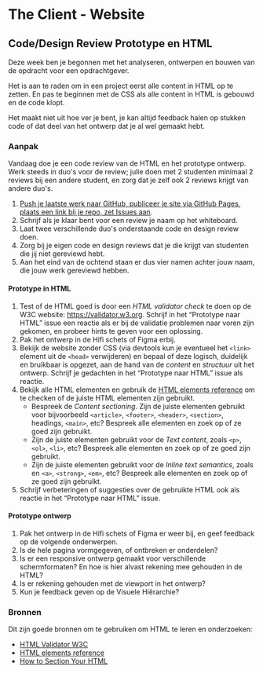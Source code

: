# The Client - Website

## Code/Design Review Prototype en HTML

Deze week ben je begonnen met het analyseren, ontwerpen en bouwen van de opdracht voor een opdrachtgever. 

Het is aan te raden om in een project eerst alle content in HTML op te zetten. En pas te beginnen met de CSS als alle content in HTML is gebouwd en de code klopt.

Het maakt niet uit hoe ver je bent, je kan altijd feedback halen op stukken code of dat deel van het ontwerp dat je al wel gemaakt hebt. 



### Aanpak

Vandaag doe je een code review van de HTML en het prototype ontwerp. Werk steeds in duo's voor de review; julie doen met 2 studenten minimaal 2 reviews bij een andere student, en zorg dat je zelf ook 2 reviews krijgt van andere duo's.

1. [Push je laatste werk naar GitHub, publiceer je site via GitHub Pages, plaats een link bij je repo, zet Issues aan](https://github.com/fdnd-task/the-client-website/blob/main/docs/prototyping.md#en-wat-nu-voor-komende-vrijdag).
2. Schrijf als je klaar bent voor een review je naam op het whiteboard. 
3. Laat twee verschillende duo's onderstaande code en design review doen.
4. Zorg bij je eigen code en design reviews dat je die krijgt van studenten die jij niet gereviewd hebt.
5. Aan het eind van de ochtend staan er dus vier namen achter jouw naam, die jouw werk gereviewd hebben.


#### Prototype in HTML

1. Test of de HTML goed is door een _HTML validator check_ te doen op de W3C website: https://validator.w3.org. Schrijf in het “Prototype naar HTML” issue een reactie als er bij de validatie problemen naar voren zijn gekomen, en probeer hints te geven voor een oplossing.
2. Pak het ontwerp in de Hifi schets of Figma erbij.
3. Bekijk de website zonder CSS (via devtools kun je eventueel het `<link>` element uit de `<head>` verwijderen) en bepaal of deze logisch, duidelijk en bruikbaar is opgezet, aan de hand van de _content_ en _structuur_ uit het ontwerp. Schrijf je gedachten in het “Prototype naar HTML” issue als reactie.
4. Bekijk alle HTML elementen en gebruik de [HTML elements reference](https://developer.mozilla.org/en-US/docs/Web/HTML/Element) om te checken of de juiste HTML elementen zijn gebruikt.
   - Bespreek de *Content sectioning*. Zijn de juiste elementen gebruikt voor bijvoorbeeld `<article>`, `<footer>`, `<header>`, `<section>`,  headings, `<main>`, etc? Bespreek alle elementen en zoek op of ze goed zijn gebruikt.
   - Zijn de juiste elementen gebruikt voor de *Text content*, zoals `<p>`, `<ol>`, `<li>`, etc? Bespreek alle elementen en zoek op of ze goed zijn gebruikt. 
   - Zijn de juiste elementen gebruikt voor de *Inline text semantics*, zoals  en `<a>`, `<strong>`, `<em>`, etc? Bespreek alle elementen en zoek op of ze goed zijn gebruikt. 
5. Schrijf verbeteringen of suggesties over de gebruikte HTML ook als reactie in het “Prototype naar HTML” issue.


#### Prototype ontwerp

1. Pak het ontwerp in de Hifi schets of Figma er weer bij, en geef feedback op de volgende onderwerpen.
2. Is de hele pagina vormgegeven, of ontbreken er onderdelen?
3. Is er een responsive ontwerp gemaakt voor verschillende schermformaten? En hoe is hier alvast rekening mee gehouden in de HTML?
4. Is er rekening gehouden met de viewport in het ontwerp?
5. Kun je feedback geven op de Visuele Hiërarchie?


### Bronnen

Dit zijn goede bronnen om te gebruiken om HTML te leren en onderzoeken: 

- [HTML Validator W3C](https://validator.w3.org)
- [HTML elements reference](https://developer.mozilla.org/en-US/docs/Web/HTML/Element)
- [How to Section Your HTML](https://css-tricks.com/how-to-section-your-html/)



